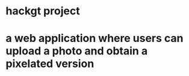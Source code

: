 # hackgt project

# a web application where users can upload a photo and obtain a pixelated version

